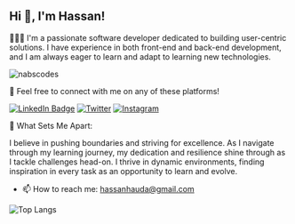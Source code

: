 ## Hi 👋, I'm Hassan!

👨🏾‍💻 I'm a passionate software developer dedicated to building user-centric solutions. I have experience in both front-end and back-end development, and I am always eager to learn and adapt to learning new technologies.

<p align="left"> <img src="https://komarev.com/ghpvc/?username=NabsCodes&label=Profile%20views&color=0e75b6&style=flat" alt="nabscodes" /> </p>

💬 Feel free to connect with me on any of these platforms!

[![LinkedIn Badge](https://img.shields.io/badge/linkedin-%230077B5.svg?style=for-the-badge&logo=linkedin&logoColor=white)](https://www.linkedin.com/in/hassan-umar-hassan/)
[![Twitter](https://img.shields.io/badge/Twitter-%23000000.svg?style=for-the-badge&logo=X&logoColor=white)](https://www.twitter.com/@nabeelhassan_)
[![Instagram](https://img.shields.io/badge/Instagram-%23E4405F.svg?style=for-the-badge&logo=Instagram&logoColor=white)](https://www.instagram.com/_nabeelhassan/)

🌱 What Sets Me Apart:

I believe in pushing boundaries and striving for excellence. As I navigate through my learning journey, my dedication and resilience shine through as I tackle challenges head-on. I thrive in dynamic environments, finding inspiration in every task as an opportunity to learn and evolve.

- 📫 How to reach me: hassanhauda@gmail.com

![Top Langs](https://github-readme-stats.vercel.app/api/top-langs/?username=NabsCodes&layout=compact)
